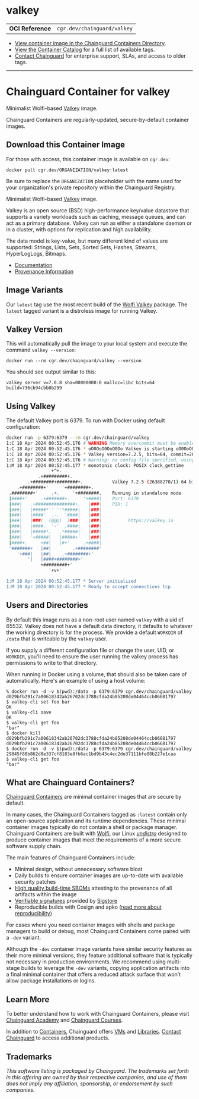 <!--monopod:start-->
# valkey
| | |
| - | - |
| **OCI Reference** | `cgr.dev/chainguard/valkey` |


* [View container image in the Chainguard Containers Directory](https://images.chainguard.dev/directory/image/valkey/overview).
* [View the Container Catalog](https://console.chainguard.dev/images/catalog) for a full list of available tags.
* [Contact Chainguard](https://www.chainguard.dev/contact?utm_source=readmes) for enterprise support, SLAs, and access to older tags.

---
<!--monopod:end-->

<!--overview:start-->
# Chainguard Container for valkey

Minimalist Wolfi-based [Valkey](https://github.com/valkey-io/valkey) image.

Chainguard Containers are regularly-updated, secure-by-default container images.
<!--overview:end-->

<!--getting:start-->
## Download this Container Image
For those with access, this container image is available on `cgr.dev`:

```
docker pull cgr.dev/ORGANIZATION/valkey:latest
```

Be sure to replace the `ORGANIZATION` placeholder with the name used for your organization's private repository within the Chainguard Registry.
<!--getting:end-->

<!--body:start-->
Minimalist Wolfi-based [Valkey](https://github.com/valkey-io/valkey) image.

Valkey is an open source (BSD) high-performance key/value datastore that supports a variety workloads such as caching, message queues, and can act as a primary database. Valkey can run as either a standalone daemon or in a cluster, with options for replication and high availability.

The data model is key-value, but many different kind of values are supported: Strings, Lists, Sets, Sorted Sets, Hashes, Streams, HyperLogLogs, Bitmaps.

- [Documentation](https://edu.chainguard.dev/chainguard/chainguard-images/reference/valkey)
- [Provenance Information](https://edu.chainguard.dev/chainguard/chainguard-images/reference/valkey/provenance_info/)

## Image Variants

Our `latest` tag use the most recent build of the [Wolfi Valkey](https://github.com/wolfi-dev/os/blob/main/valkey.yaml) package.
The `latest` tagged variant is a distroless image for running Valkey.

## Valkey Version
This will automatically pull the image to your local system and execute the command `valkey --version`:

```shell
docker run --rm cgr.dev/chainguard/valkey --version
```

You should see output similar to this:

```
valkey server v=7.0.8 sha=00000000:0 malloc=libc bits=64 build=736cb94cbb0b299
```

## Using Valkey

The default Valkey port is 6379.
To run with Docker using default configuration:

```sh
docker run -p 6379:6379 --rm cgr.dev/chainguard/valkey
1:C 18 Apr 2024 00:52:45.176 # WARNING Memory overcommit must be enabled! Without it, a background save or replication may fail under low memory condition. To fix this issue add 'vm.overcommit_memory = 1' to /etc/sysctl.conf and then reboot or run the command 'sysctl vm.overcommit_memory=1' for this to take effect.
1:C 18 Apr 2024 00:52:45.176 * oO0OoO0OoO0Oo Valkey is starting oO0OoO0OoO0Oo
1:C 18 Apr 2024 00:52:45.176 * Valkey version=7.2.5, bits=64, commit=26388270, modified=1, pid=1, just started
1:C 18 Apr 2024 00:52:45.176 # Warning: no config file specified, using the default config. In order to specify a config file use /usr/bin/valkey-server /path/to/valkey.conf
1:M 18 Apr 2024 00:52:45.177 * monotonic clock: POSIX clock_gettime
                .+^+.                                                
            .+#########+.                                            
        .+########+########+.           Valkey 7.2.5 (26388270/1) 64 bit
    .+########+'     '+########+.                                    
 .########+'     .+.     '+########.    Running in standalone mode
 |####+'     .+#######+.     '+####|    Port: 6379
 |###|   .+###############+.   |###|    PID: 1                     
 |###|   |#####*'' ''*#####|   |###|                                 
 |###|   |####'  .-.  '####|   |###|                                 
 |###|   |###(  (@@@)  )###|   |###|          https://valkey.io      
 |###|   |####.  '-'  .####|   |###|                                 
 |###|   |#####*.   .*#####|   |###|                                 
 |###|   '+#####|   |#####+'   |###|                                 
 |####+.     +##|   |#+'     .+####|                                 
 '#######+   |##|        .+########'                                 
    '+###|   |##|    .+########+'                                    
        '|   |####+########+'                                        
             +#########+'                                            
                '+v+'                                                

1:M 18 Apr 2024 00:52:45.177 * Server initialized
1:M 18 Apr 2024 00:52:45.177 * Ready to accept connections tcp
```

## Users and Directories

By default this image runs as a non-root user named `valkey` with a uid of 65532.
Valkey does not have a default data directory, it defaults to whatever the working directory is for the process.
We provide a default `WORKDIR` of `/data` that is writeable by the `valkey` user.

If you supply a different configuration file or change the user, UID, or `WORKDIR`, you'll need to ensure the user running the valkey process has permissions to write to that directory.

When running in Docker using a volume, that should also be taken care of automatically.
Here's an example of using a host volume:

```
% docker run -d -v $(pwd):/data -p 6379:6379 cgr.dev/chainguard/valkey
d029bfb291c7a00618342ab26702dc3788cfda24b85208de04464ccb06681797
$ valkey-cli set foo bar
OK
$ valkey-cli save
OK
$ valkey-cli get foo
"bar"
$ docker kill d029bfb291c7a00618342ab26702dc3788cfda24b85208de04464ccb06681797
d029bfb291c7a00618342ab26702dc3788cfda24b85208de04464ccb06681797
$ docker run -d -v $(pwd):/data -p 6379:6379 cgr.dev/chainguard/valkey
29845f88b862d8e337cf8183e8fb6ac1bd9b43c4ec2de37111bfe08b227e1caa
$ valkey-cli get foo
"bar"
```
<!--body:end-->

## What are Chainguard Containers?

[Chainguard Containers](https://www.chainguard.dev/containers?utm_source=readmes) are minimal container images that are secure by default. 

In many cases, the Chainguard Containers tagged as `:latest` contain only an open-source application and its runtime dependencies. These minimal container images typically do not contain a shell or package manager. Chainguard Containers are built with [Wolfi](https://edu.chainguard.dev/open-source/wolfi/overview?utm_source=readmes), our Linux _[undistro](https://edu.chainguard.dev/open-source/wolfi/overview/#why-undistro)_ designed to produce container images that meet the requirements of a more secure software supply chain.

The main features of Chainguard Containers include:

* Minimal design, without unnecessary software bloat
* Daily builds to ensure container images are up-to-date with available security patches
* [High quality build-time SBOMs](https://edu.chainguard.dev/chainguard/chainguard-images/working-with-images/retrieve-image-sboms/?utm_source=readmes) attesting to the provenance of all artifacts within the image
* [Verifiable signatures](https://edu.chainguard.dev/chainguard/chainguard-images/working-with-images/retrieve-image-sboms/) provided by [Sigstore](https://edu.chainguard.dev/open-source/sigstore/cosign/an-introduction-to-cosign/?utm_source=readmes)
* Reproducible builds with Cosign and apko ([read more about reproducibility](https://www.chainguard.dev/unchained/reproducing-chainguards-reproducible-image-builds?utm_source=readmes))

For cases where you need container images with shells and package managers to build or debug, most Chainguard Containers come paired with a `-dev` variant.

Although the `-dev` container image variants have similar security features as their more minimal versions, they feature additional software that is typically not necessary in production environments. We recommend using multi-stage builds to leverage the `-dev` variants, copying application artifacts into a final minimal container that offers a reduced attack surface that won’t allow package installations or logins.

## Learn More

To better understand how to work with Chainguard Containers, please visit [Chainguard Academy](https://edu.chainguard.dev/?utm_source=readmes) and [Chainguard Courses](https://courses.chainguard.dev/?utm_source=readmes).

In addition to [Containers](https://www.chainguard.dev/containers?utm_source=readmes), Chainguard offers [VMs](https://www.chainguard.dev/vms?utm_source=readmes) and [Libraries](https://www.chainguard.dev/libraries?utm_source=readmes). [Contact Chainguard](https://www.chainguard.dev/contact?utm_source=readmes) to access additional products. 

## Trademarks

_This software listing is packaged by Chainguard. The trademarks set forth in this offering are owned by their respective companies, and use of them does not imply any affiliation, sponsorship, or endorsement by such companies._